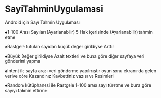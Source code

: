 # SayiTahminUygulamasi
Android için Sayı Tahmin Uygulaması

♠️1-100 Arası Sayıları (Ayarlanabilir) 5 Hak içerisinde (Ayarlanabilir) tahmin etme 

♠️Rastgele tutulan sayıdan küçük değer girildiyse Arttır

♠️Büyük Değer girildiyse Azalt textleri ve buna göre diğer sayfaya veri gönderimi yapma

♠️Intent ile sayfa arası veri gönderme yapılmıştır oyun sonu ekranında gelen veriye göre Kazandınız Kaybettiniz yazısı ve Resimleri

♠️Random kütüphanesi ile Rastgele 1-100 arası sayı türetme ve buna göre sayıyı tahmin ettirme
